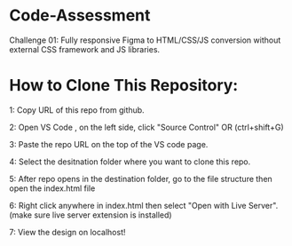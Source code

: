 # Code-Assessment
Challenge 01:  Fully responsive Figma to HTML/CSS/JS conversion without external CSS framework and JS libraries.

# How to Clone This Repository:
1: Copy URL of this repo from github.

2: Open VS Code , on the left side, click "Source Control" OR (ctrl+shift+G)

3: Paste the repo URL on the top of the VS code page.

4: Select the desitnation folder where you want to clone this repo.

5: After repo opens in the destination folder, go to the file structure then open the index.html file

6: Right click anywhere in index.html then select "Open with Live Server". (make sure live server extension is installed)

7: View the design on localhost!
